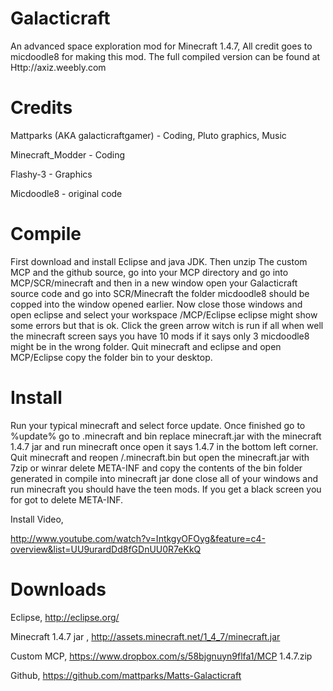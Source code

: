 Galacticraft 
============ 
 
An advanced space exploration mod for Minecraft 1.4.7, All credit goes to micdoodle8 for making this mod. The full compiled version can be found at Http://axiz.weebly.com 
 
Credits
============ 
Mattparks (AKA galacticraftgamer) - Coding, Pluto graphics, Music

Minecraft_Modder - Coding

Flashy-3 - Graphics

Micdoodle8 - original code
 
 
Compile 
============ 
First download and install Eclipse and java JDK. Then unzip The custom MCP and the github source, go into your MCP directory and go into MCP/SCR/minecraft and then in a new window open your Galacticraft source code and go into SCR/Minecraft the folder micdoodle8 should be copped into the window opened earlier. Now close those windows and open eclipse and select your workspace /MCP/Eclipse eclipse might show some errors but that is ok. Click the green arrow witch is run if all when well the minecraft screen says you have 10 mods if it says only 3 micdoodle8 might be in the wrong folder. Quit minecraft and eclipse and open MCP/Eclipse copy the folder bin to your desktop. 
 
Install 
============ 
Run your typical minecraft and select force update. Once finished go to %update% go to .minecraft and bin replace minecraft.jar with the minecraft 1.4.7 jar and run minecraft once open it says 1.4.7 in the bottom left corner. Quit minecraft and reopen /.minecraft.bin but open the minecraft.jar with 7zip or winrar delete META-INF and copy the contents of the bin folder generated in compile into minecraft jar done close all of your windows and run minecraft you should have the teen mods. If you get a black screen you for got to delete META-INF. 
 
Install Video, 
 
http://www.youtube.com/watch?v=IntkgyOFOyg&feature=c4-overview&list=UU9urardDd8fGDnUU0R7eKkQ 
 
Downloads 
============  
Eclipse, http://eclipse.org/ 
 
Minecraft 1.4.7 jar , http://assets.minecraft.net/1_4_7/minecraft.jar 
 
Custom MCP, https://www.dropbox.com/s/58bjgnuyn9flfa1/MCP 1.4.7.zip 
 
Github, https://github.com/mattparks/Matts-Galacticraft
